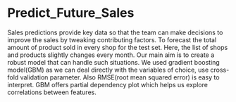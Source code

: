 # Predict_Future_Sales
Sales predictions provide key data so that the team can make decisions to improve the sales by tweaking contributing factors. To forecast the total amount of product sold in every shop for the test set. Here, the list of shops and products slightly changes every month. Our main aim is to create a robust model that can handle such situations. We used gradient boosting model(GBM) as we can deal directly with the variables of choice, use cross-fold validation parameter. Also RMSE(root mean squared error) is easy to interpret. GBM offers partial dependency plot which helps us explore correlations between features.

